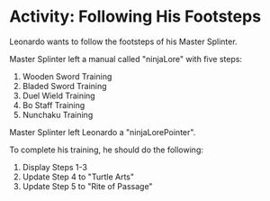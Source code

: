 # Activity: Following His Footsteps

Leonardo wants to follow the footsteps of his Master Splinter.

Master Splinter left a manual called "ninjaLore" with five steps:
1. Wooden Sword Training
2. Bladed Sword Training
3. Duel Wield Training
4. Bo Staff Training
5. Nunchaku Training

Master Splinter left Leonardo a "ninjaLorePointer".

To complete his training, he should do the following:
1. Display Steps 1-3
2. Update Step 4 to "Turtle Arts"
3. Update Step 5 to "Rite of Passage"